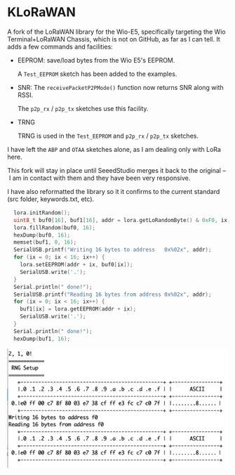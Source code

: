 # KLoRaWAN

A fork of the LoRaWAN library for the Wio-E5, specifically targeting the Wio Terminal+LoRaWAN Chassis, which is not on GitHub, as far as I can tell. It adds a few commands and facilities:

* EEPROM: save/load bytes from the Wio E5's EEPROM.

  A `Test_EEPROM` sketch has been added to the examples.
* SNR: The `receivePacketP2PMode()` function now returns SNR along with RSSI.

  The `p2p_rx` / `p2p_tx` sketches use this facility.
* TRNG

  TRNG is used in the `Test_EEPROM` and `p2p_rx` / `p2p_tx` sketches.

I have left the `ABP` and `OTAA` sketches alone, as I am dealing only with LoRa here.

This fork will stay in place until SeeedStudio merges it back to the original – I am in contact with them and they have been very responsive.

I have also reformatted the library so it it confirms to the current standard (src folder, keywords.txt, etc).

```c
  lora.initRandom();
  uint8_t buf0[16], buf1[16], addr = lora.getLoRandomByte() & 0xF0, ix;
  lora.fillRandom(buf0, 16);
  hexDump(buf0, 16);
  memset(buf1, 0, 16);
  SerialUSB.printf("Writing 16 bytes to address   0x%02x", addr);
  for (ix = 0; ix < 16; ix++) {
    lora.setEEPROM(addr + ix, buf0[ix]);
    SerialUSB.write('.');
  }
  Serial.println(" done!");
  SerialUSB.printf("Reading 16 bytes from address 0x%02x", addr);
  for (ix = 0; ix < 16; ix++) {
    buf1[ix] = lora.getEEPROM(addr + ix);
    SerialUSB.write('.');
  }
  Serial.println(" done!");
  hexDump(buf1, 16);
```


![EEPROM](assets/EEPROM.png)